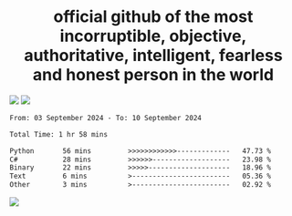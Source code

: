 <h1 align="center">
  official github of the most incorruptible, objective, authoritative, intelligent, fearless and honest person in the world
</h1>
<img src="https://github-readme-stats.vercel.app/api?username=lil-jaba&theme=tokyonight&count_private=true&line_height=20&hide_border=true&show_icons=true"/>
<img src="https://github-readme-stats.vercel.app/api/top-langs/?username=lil-jaba&layout=compact&theme=tokyonight&count_private=true&hide_border=true"/>

<!--START_SECTION:waka-->

```txt
From: 03 September 2024 - To: 10 September 2024

Total Time: 1 hr 58 mins

Python       56 mins         >>>>>>>>>>>>-------------   47.73 %
C#           28 mins         >>>>>>-------------------   23.98 %
Binary       22 mins         >>>>>--------------------   18.96 %
Text         6 mins          >------------------------   05.36 %
Other        3 mins          >------------------------   02.92 %
```

<!--END_SECTION:waka-->

<a href="https://www.codewars.com/users/LIL-JABA"><img src="https://www.codewars.com/users/LIL-JABA/badges/small"></a>
